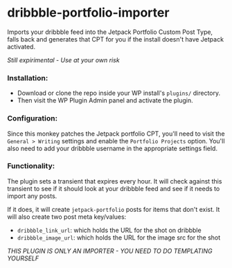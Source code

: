 dribbble-portfolio-importer
===========================

Imports your dribbble feed into the Jetpack Portfolio Custom Post Type, falls back and generates that CPT for you if the install doesn't have Jetpack activated.


*Still expirimental - Use at your own risk*

### Installation:

- Download or clone the repo inside your WP install's `plugins/` directory. 
- Then visit the WP Plugin Admin panel and activate the plugin.


### Configuration:

Since this monkey patches the Jetpack portfolio CPT, you'll need to visit the `General > Writing` settings and enable the `Portfolio Projects` option. You'll also need to add your dribbble username in the appropriate settings field.


### Functionality:

The plugin sets a transient that expires every hour. It will check against this transient to see if it should look at your dribbble feed and see if it needs to import any posts.

If it does, it will create `jetpack-portfolio` posts for items that don't exist. It will also create two post meta key/values:

- `dribbble_link_url`: which holds the URL for the shot on dribbble
- `dribbble_image_url`: which holds the URL for the image src for the shot


*THIS PLUGIN IS ONLY AN IMPORTER - YOU NEED TO DO TEMPLATING YOURSELF*




